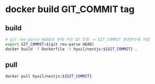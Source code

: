 # docker build GIT_COMMIT tag

## build

```sh
# git rev-parse HEAD로 현재 커밋 ID 조회 -> GIT_COMMIT 환경변수에 저장
export GIT_COMMIT=$(git rev-parse HEAD)
docker build -f Dockerfile -t hyuil/nestjs:${GIT_COMMIT} .
```

## pull

```sh
docker pull hyuil/nestjs:${GIT_COMMIT}
```
